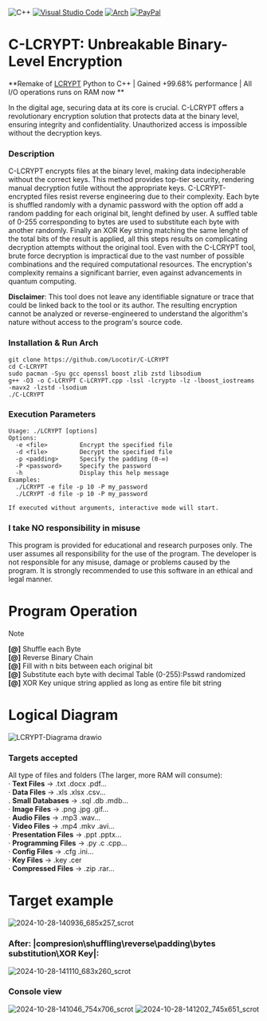 ![C++](https://img.shields.io/badge/c++-%2300599C.svg?style=for-the-badge&logo=c%2B%2B&logoColor=white) [![Visual Studio Code](https://img.shields.io/badge/Visual%20Studio%20Code-0078d7.svg?style=for-the-badge&logo=visual-studio-code&logoColor=white)](https://code.visualstudio.com) [![Arch](https://img.shields.io/badge/Arch%20Linux-1793D1?logo=arch-linux&logoColor=fff&style=for-the-badge)](https://archlinux.org) [![PayPal](https://img.shields.io/badge/PayPal-00457C?style=for-the-badge&logo=paypal&logoColor=white)](https://www.paypal.me/locotir)
# C-LCRYPT: Unbreakable Binary-Level Encryption
**Remake of [LCRYPT](https://github.com/Locotir/LCRYPT) Python to C++ | Gained +99.68% performance | All I/O operations runs on RAM now **

In the digital age, securing data at its core is crucial. C-LCRYPT offers a revolutionary encryption solution that protects data at the binary level, ensuring integrity and confidentiality. Unauthorized access is impossible without the decryption keys.

### Description
C-LCRYPT encrypts files at the binary level, making data indecipherable without the correct keys. This method provides top-tier security, rendering manual decryption futile without the appropriate keys. C-LCRYPT-encrypted files resist reverse engineering due to their complexity. Each byte is shuffled randomly with a dynamic password with the option off add a random padding for each original bit, lenght defined by user. A suffled table of 0-255 corresponding to bytes are used to substitute each byte with another randomly. Finally an XOR Key string matching the same lenght of the total bits of the result is applied, all this steps results on complicating decryption attempts without the original tool. Even with the C-LCRYPT tool, brute force decryption is impractical due to the vast number of possible combinations and the required computational resources. The encryption's complexity remains a significant barrier, even against advancements in quantum computing.

**Disclaimer**: This tool does not leave any identifiable signature or trace that could be linked back to the tool or its author. The resulting encryption cannot be analyzed or reverse-engineered to understand the algorithm's nature without access to the program's source code.

### Installation & Run Arch
```
git clone https://github.com/Locotir/C-LCRYPT
cd C-LCRYPT
sudo pacman -Syu gcc openssl boost zlib zstd libsodium
g++ -O3 -o C-LCRYPT C-LCRYPT.cpp -lssl -lcrypto -lz -lboost_iostreams -mavx2 -lzstd -lsodium
./C-LCRYPT
```

### Execution Parameters
```
Usage: ./LCRYPT [options]
Options:
  -e <file>         Encrypt the specified file
  -d <file>         Decrypt the specified file
  -p <padding>      Specify the padding (0-∞)
  -P <password>     Specify the password
  -h                Display this help message
Examples:
  ./LCRYPT -e file -p 10 -P my_password
  ./LCRYPT -d file -p 10 -P my_password

If executed without arguments, interactive mode will start.
```

### I take NO responsibility in misuse
This program is provided for educational and research purposes only. The user assumes all responsibility for the use of the program. The developer is not responsible for any misuse, damage or problems caused by the program. It is strongly recommended to use this software in an ethical and legal manner.

# Program Operation
> [!NOTE]
> **[@]** Shuffle each Byte     
> **[@]** Reverse Binary Chain         
> **[@]** Fill with n bits between each original bit            
> **[@]** Substitute each byte with decimal Table (0-255):Psswd randomized           
> **[@]** XOR Key unique string applied as long as entire file bit string

# Logical Diagram

![LCRYPT-Diagrama drawio](https://github.com/user-attachments/assets/8acb9a81-a824-4f1a-9baa-2fbd3f72e825)

### Targets accepted
All type of files and folders (The larger, more RAM will consume):                                                                                                                                          
· **Text Files** -> .txt .docx .pdf...                                                                                                                                          
· **Data Files** -> .xls .xlsx .csv...                                                                                                                                          
. **Small Databases** -> .sql .db .mdb...                                                                                                                                          
· **Image Files** -> .png .jpg .gif...                                                                                                                                          
· **Audio Files** -> .mp3 .wav...                                                                                                                                          
· **Video Files** -> .mp4 .mkv .avi...                                                                                                                                          
· **Presentation Files** -> .ppt .pptx...                                                                                                                                          
· **Programming Files** -> .py .c .cpp...                                                                                                                                          
· **Config Files** -> .cfg .ini...                                                                                                                                          
· **Key Files** -> .key .cer                                                                                                                                          
· **Compressed Files** -> .zip .rar...


# Target example

![2024-10-28-140936_685x257_scrot](https://github.com/user-attachments/assets/24294530-7a86-400c-ba97-ac548091f0f7)

### After: |compresion\shuffling\reverse\padding\bytes substitution\XOR Key|:

![2024-10-28-141110_683x260_scrot](https://github.com/user-attachments/assets/f9bea13c-ee39-4477-b523-18955d493893)

### Console view

![2024-10-28-141046_754x706_scrot](https://github.com/user-attachments/assets/448e3e47-aa1c-429e-a697-367a50fbf337)
![2024-10-28-141202_745x651_scrot](https://github.com/user-attachments/assets/2367a0e2-4b93-4f2b-85c6-7b2bf654ea01)





